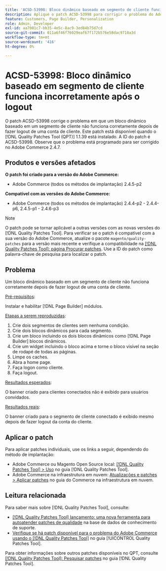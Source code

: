 ```yaml
---
title: 'ACSD-53998: Bloco dinâmico baseado em segmento de cliente funciona incorretamente após o logout'
description: Aplique o patch ACSD-53998 para corrigir o problema do Adobe Commerce em que um bloco dinâmico baseado em um segmento de cliente não funciona corretamente depois de fazer logout de uma conta de cliente.
feature: Customers, Page Builder, Personalization
role: Admin, Developer
exl-id: aa7001c7-bb35-4e5c-8ac9-3ed84b75d7cd
source-git-commit: 011a6f46f76029eaf67f172b576e58dac9710a3d
workflow-type: tm+mt
source-wordcount: '416'
ht-degree: 0%

---
```


# ACSD-53998: Bloco dinâmico baseado em segmento de cliente funciona incorretamente após o logout

O patch ACSD-53998 corrige o problema em que um bloco dinâmico baseado em um segmento de cliente não funciona corretamente depois de fazer logout de uma conta de cliente. Este patch está disponível quando o [!DNL Quality Patches Tool (QPT)] 1.1.39 está instalado. A ID do patch é ACSD-53998. Observe que o problema está programado para ser corrigido no Adobe Commerce 2.4.7.

## Produtos e versões afetados

**O patch foi criado para a versão do Adobe Commerce:**

* Adobe Commerce (todos os métodos de implantação) 2.4.5-p2

**Compatível com as versões do Adobe Commerce:**

* Adobe Commerce (todos os métodos de implantação) 2.4.4-p2 - 2.4.4-p6, 2.4.5-p1 - 2.4.6-p3

>[!NOTE]
>
>O patch pode se tornar aplicável a outras versões com as novas versões do [!DNL Quality Patches Tool]. Para verificar se o patch é compatível com a sua versão do Adobe Commerce, atualize o pacote `magento/quality-patches` para a versão mais recente e verifique a compatibilidade na [[!DNL Quality Patches Tool]: página Procurar patches](https://experienceleague.adobe.com/tools/commerce-quality-patches/index.html?lang=pt-BR). Use a ID do patch como palavra-chave de pesquisa para localizar o patch.

## Problema

Um bloco dinâmico baseado em um segmento de cliente não funciona corretamente depois de fazer logout de uma conta de cliente.

<u>Pré-requisitos</u>:

Instalar e habilitar [!DNL Page Builder] módulos.

<u>Etapas a serem reproduzidas</u>:

1. Crie dois segmentos de clientes sem nenhuma condição.
1. Crie dois blocos dinâmicos para cada segmento.
1. Crie um bloco incluindo os dois blocos dinâmicos como [!DNL Page Builder] blocos dinâmicos.
1. Crie um widget incluindo o bloco acima e torne o bloco visível na seção de rodapé de todas as páginas.
1. Limpe os caches.
1. Abra a home page.
1. Faça logon como cliente.
1. Faça logout.

<u>Resultados esperados</u>:

O banner criado para clientes conectados não é exibido para usuários convidados.

<u>Resultados reais</u>:

O banner criado para o segmento de cliente conectado é exibido mesmo depois de fazer logout da conta do cliente.

## Aplicar o patch

Para aplicar patches individuais, use os links a seguir, dependendo do método de implantação:

* Adobe Commerce ou Magento Open Source local: [[!DNL Quality Patches Tool] > Uso](/help/tools/quality-patches-tool/usage.md) no guia [!DNL Quality Patches Tool].
* Adobe Commerce na infraestrutura em nuvem: [Atualizações e patches > Aplicar patches](https://experienceleague.adobe.com/docs/commerce-cloud-service/user-guide/develop/upgrade/apply-patches.html?lang=pt-BR) no guia do Commerce na infraestrutura em nuvem.

## Leitura relacionada

Para saber mais sobre [!DNL Quality Patches Tool], consulte:

* [[!DNL Quality Patches Tool] lançamento: uma nova ferramenta para autoatender patches de qualidade](https://experienceleague.adobe.com/pt-br/docs/commerce-operations/tools/quality-patches-tool/quality-patches-tool-to-self-serve-quality-patches) na base de dados de conhecimento de suporte.
* [Verifique se há patch disponível para o problema do Adobe Commerce usando o  [!DNL Quality Patches Tool]](/help/tools/quality-patches-tool/patches-available-in-qpt/check-patch-for-magento-issue-with-magento-quality-patches.md) no guia [!UICONTROL Quality Patches Tool].


Para obter informações sobre outros patches disponíveis no QPT, consulte [[!DNL Quality Patches Tool]: Pesquisar patches](https://experienceleague.adobe.com/tools/commerce-quality-patches/index.html?lang=pt-BR) no guia [!DNL Quality Patches Tool].
